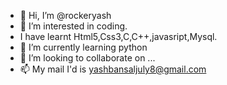 - 👋 Hi, I’m @rockeryash
- 👀 I’m interested in coding.
- I have learnt Html5,Css3,C,C++,javasript,Mysql.
- 🌱 I’m currently learning python 
- 💞️ I’m looking to collaborate on ...
- 📫 My mail I'd is yashbansaljuly8@gmail.com

<!---
rockeryash/rockeryash is a ✨ special ✨ repository because its `README.md` (this file) appears on your GitHub profile.
You can click the Preview link to take a look at your changes.
--->
